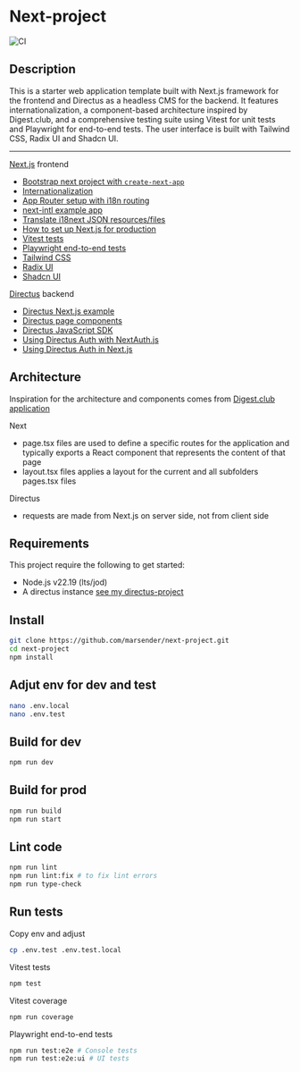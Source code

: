 # Next-project

![CI](https://github.com/marsender/next-project/workflows/CI/badge.svg)

## Description

This is a starter web application template built with Next.js framework for the frontend and Directus as a headless CMS for the backend. It features internationalization, a component-based architecture inspired by Digest.club, and a comprehensive testing suite using Vitest for unit tests and Playwright for end-to-end tests. The user interface is built with Tailwind CSS, Radix UI and Shadcn UI.

---

[Next.js](https://nextjs.org) frontend

- [Bootstrap next project with `create-next-app`](https://nextjs.org/docs/app/api-reference/cli/create-next-app)
- [Internationalization](https://nextjs.org/docs/pages/building-your-application/routing/internationalization)
- [App Router setup with i18n routing](https://next-intl.dev/docs/getting-started/app-router/with-i18n-routing)
- [next-intl example app](https://github.com/amannn/next-intl/tree/main/examples/example-app-router)
- [Translate i18next JSON resources/files](https://translate.i18next.com/)
- [How to set up Next.js for production](https://janhesters.com/blog/how-to-set-up-nextjs-15-for-production-in-2025)
- [Vitest tests](https://vitest.dev/)
- [Playwright end-to-end tests](https://playwright.dev/)
- [Tailwind CSS](https://tailwindcss.com)
- [Radix UI](https://www.radix-ui.com/primitives)
- [Shadcn UI](https://ui.shadcn.com/)

[Directus](https://directus.io/) backend

- [Directus Next.js example](https://github.com/directus-labs/examples/tree/main/nextjs)
- [Directus page components](https://docs.directus.io/guides/headless-cms/reusable-components.html)
- [Directus JavaScript SDK](https://docs.directus.io/guides/sdk/getting-started.html)
- [Using Directus Auth with NextAuth.js](https://docs.directus.io/blog/directus-auth-nextauth.html)
- [Using Directus Auth in Next.js](https://docs.directus.io/blog/implement-directus-auth-in-next-js-14.html)

## Architecture

Inspiration for the architecture and components comes from [Digest.club application](https://github.com/premieroctet/digestclub)

Next

- page.tsx files are used to define a specific routes for the application
  and typically exports a React component that represents the content of that page
- layout.tsx files applies a layout for the current and all subfolders pages.tsx files

Directus

- requests are made from Next.js on server side, not from client side

## Requirements

This project require the following to get started:

- Node.js v22.19 (lts/jod)
- A directus instance [see my directus-project](https://github.com/marsender/directus-project)

## Install

```bash
git clone https://github.com/marsender/next-project.git
cd next-project
npm install
```

## Adjut env for dev and test

```bash
nano .env.local
nano .env.test
```

## Build for dev

```bash
npm run dev
```

## Build for prod

```bash
npm run build
npm run start
```

## Lint code

```bash
npm run lint
npm run lint:fix # to fix lint errors
npm run type-check
```

## Run tests

Copy env and adjust

```bash
cp .env.test .env.test.local
```

Vitest tests

```bash
npm test
```

Vitest coverage

```bash
npm run coverage
```

Playwright end-to-end tests

```bash
npm run test:e2e # Console tests
npm run test:e2e:ui # UI tests
```
